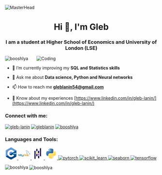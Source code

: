 ![MasterHead](https://www.alura.com.br/artigos/assets/como-criar-um-readme-para-seu-perfil-github/imagem15.gif)

<h1 align="center">Hi 👋, I'm Gleb</h1>
<h3 align="center">I am a student at Higher School of Economics and University of London (LSE)</h3>
<img align="right" alt="Coding" width="400" src="https://i0.wp.com/i.pinimg.com/originals/f1/e7/34/f1e734f9cade86fe737a9aa404ad5677.gif?resize=650,400">

<p align="left"> <img src="https://komarev.com/ghpvc/?username=booshlya&label=Profile%20views&color=0e75b6&style=flat" alt="booshlya" /> </p>

- 🌱 I’m currently improving my **SQL and Statistics skills**

- 💬 Ask me about **Data science, Python and Neural networks**

- 📫 How to reach me **gleblanin54@gmail.com**

- 📄 Know about my experiences [https://www.linkedin.com/in/gleb-lanin/](https://www.linkedin.com/in/gleb-lanin/)

<h3 align="left">Connect with me:</h3>
<p align="left">
<a href="https://linkedin.com/in/gleb-lanin" target="blank"><img align="center" src="https://raw.githubusercontent.com/rahuldkjain/github-profile-readme-generator/master/src/images/icons/Social/linked-in-alt.svg" alt="gleb-lanin" height="30" width="40" /></a>
<a href="https://kaggle.com/gleblanin" target="blank"><img align="center" src="https://raw.githubusercontent.com/rahuldkjain/github-profile-readme-generator/master/src/images/icons/Social/kaggle.svg" alt="gleblanin" height="30" width="40" /></a>
<a href="https://instagram.com/booshlya" target="blank"><img align="center" src="https://raw.githubusercontent.com/rahuldkjain/github-profile-readme-generator/master/src/images/icons/Social/instagram.svg" alt="booshlya" height="30" width="40" /></a>
</p>

<h3 align="left">Languages and Tools:</h3>
<p align="left"> <a href="https://www.w3schools.com/cpp/" target="_blank" rel="noreferrer"> <img src="https://raw.githubusercontent.com/devicons/devicon/master/icons/cplusplus/cplusplus-original.svg" alt="cplusplus" width="40" height="40"/> </a> <a href="https://www.mysql.com/" target="_blank" rel="noreferrer"> <img src="https://raw.githubusercontent.com/devicons/devicon/master/icons/mysql/mysql-original-wordmark.svg" alt="mysql" width="40" height="40"/> </a> <a href="https://pandas.pydata.org/" target="_blank" rel="noreferrer"> <img src="https://raw.githubusercontent.com/devicons/devicon/2ae2a900d2f041da66e950e4d48052658d850630/icons/pandas/pandas-original.svg" alt="pandas" width="40" height="40"/> </a> <a href="https://www.python.org" target="_blank" rel="noreferrer"> <img src="https://raw.githubusercontent.com/devicons/devicon/master/icons/python/python-original.svg" alt="python" width="40" height="40"/> </a> <a href="https://pytorch.org/" target="_blank" rel="noreferrer"> <img src="https://www.vectorlogo.zone/logos/pytorch/pytorch-icon.svg" alt="pytorch" width="40" height="40"/> </a> <a href="https://scikit-learn.org/" target="_blank" rel="noreferrer"> <img src="https://upload.wikimedia.org/wikipedia/commons/0/05/Scikit_learn_logo_small.svg" alt="scikit_learn" width="40" height="40"/> </a> <a href="https://seaborn.pydata.org/" target="_blank" rel="noreferrer"> <img src="https://seaborn.pydata.org/_images/logo-mark-lightbg.svg" alt="seaborn" width="40" height="40"/> </a> <a href="https://www.tensorflow.org" target="_blank" rel="noreferrer"> <img src="https://www.vectorlogo.zone/logos/tensorflow/tensorflow-icon.svg" alt="tensorflow" width="40" height="40"/> </a> </p>

<p><img align="left" src="https://github-readme-stats.vercel.app/api/top-langs?username=booshlya&show_icons=true&locale=en&layout=compact" alt="booshlya" /></p>

<p>&nbsp;<img align="center" src="https://github-readme-stats.vercel.app/api?username=booshlya&show_icons=true&locale=en" alt="booshlya" /></p>
